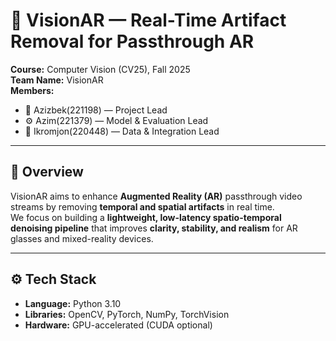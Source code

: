 # 🧠 VisionAR — Real-Time Artifact Removal for Passthrough AR

**Course:** Computer Vision (CV25), Fall 2025  
**Team Name:** VisionAR  
**Members:**
- 🧩 Azizbek(221198) — Project Lead  
- ⚙️ Azim(221379) — Model & Evaluation Lead  
- 🧪 Ikromjon(220448) — Data & Integration Lead  

---

## 🎯 Overview
VisionAR aims to enhance **Augmented Reality (AR)** passthrough video streams by removing **temporal and spatial artifacts** in real time.  
We focus on building a **lightweight, low-latency spatio-temporal denoising pipeline** that improves **clarity, stability, and realism** for AR glasses and mixed-reality devices.

---

## ⚙️ Tech Stack
- **Language:** Python 3.10  
- **Libraries:** OpenCV, PyTorch, NumPy, TorchVision  
- **Hardware:** GPU-accelerated (CUDA optional)  
